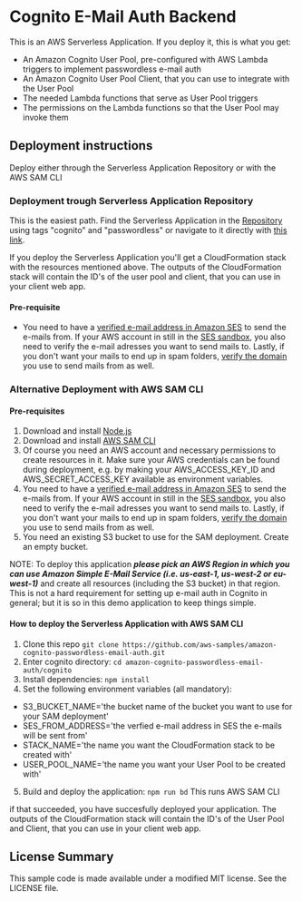 # Cognito E-Mail Auth Backend

This is an AWS Serverless Application. If you deploy it, this is what you get:

- An Amazon Cognito User Pool, pre-configured with AWS Lambda triggers to implement passwordless e-mail auth
- An Amazon Cognito User Pool Client, that you can use to integrate with the User Pool
- The needed Lambda functions that serve as User Pool triggers
- The permissions on the Lambda functions so that the User Pool may invoke them

## Deployment instructions

Deploy either through the Serverless Application Repository or with the AWS SAM CLI

### Deployment trough Serverless Application Repository

This is the easiest path. Find the Serverless Application in the [Repository](https://console.aws.amazon.com/serverlessrepo/) using tags "cognito" and "passwordless" or navigate to it directly with [this link](https://serverlessrepo.aws.amazon.com/applications/arn:aws:serverlessrepo:us-east-1:520945424137:applications~amazon-cognito-passwordless-email-auth).

If you deploy the Serverless Application you'll get a CloudFormation stack with the resources mentioned above. The outputs of the CloudFormation stack will contain the ID's of the user pool and client, that you can use in your client web app.

#### Pre-requisite

- You need to have a [verified e-mail address in Amazon SES](https://docs.aws.amazon.com/ses/latest/DeveloperGuide/verify-email-addresses-procedure.html) to send the e-mails from. If your AWS account in still in the [SES sandbox](https://docs.aws.amazon.com/ses/latest/DeveloperGuide/request-production-access.html), you also need to verify the e-mail adresses you want to send mails to. Lastly, if you don't want your mails to end up in spam folders, [verify the domain](https://docs.aws.amazon.com/ses/latest/DeveloperGuide/verify-domain-procedure.html) you use to send mails from as well.

### Alternative Deployment with AWS SAM CLI

#### Pre-requisites

1. Download and install [Node.js](https://nodejs.org/en/download/)
2. Download and install [AWS SAM CLI](https://github.com/awslabs/aws-sam-cli)
3. Of course you need an AWS account and necessary permissions to create resources in it. Make sure your AWS credentials can be found during deployment, e.g. by making your AWS_ACCESS_KEY_ID and AWS_SECRET_ACCESS_KEY available as environment variables.
4. You need to have a [verified e-mail address in Amazon SES](https://docs.aws.amazon.com/ses/latest/DeveloperGuide/verify-email-addresses-procedure.html) to send the e-mails from. If your AWS account in still in the [SES sandbox](https://docs.aws.amazon.com/ses/latest/DeveloperGuide/request-production-access.html), you also need to verify the e-mail adresses you want to send mails to. Lastly, if you don't want your mails to end up in spam folders, [verify the domain](https://docs.aws.amazon.com/ses/latest/DeveloperGuide/verify-domain-procedure.html) you use to send mails from as well.
5. You need an existing S3 bucket to use for the SAM deployment. Create an empty bucket.

NOTE: To deploy this application _**please pick an AWS Region in which you can use Amazon Simple E-Mail Service (i.e. us-east-1, us-west-2 or eu-west-1)**_ and create all resources (including the S3 bucket) in that region. This is not a hard requirement for setting up e-mail auth in Cognito in general; but it is so in this demo application to keep things simple.

#### How to deploy the Serverless Application with AWS SAM CLI

1. Clone this repo `git clone https://github.com/aws-samples/amazon-cognito-passwordless-email-auth.git`
2. Enter cognito directory: `cd amazon-cognito-passwordless-email-auth/cognito`
3. Install dependencies: `npm install`
4. Set the following environment variables (all mandatory):
  - S3_BUCKET_NAME='the bucket name of the bucket you want to use for your SAM deployment'
  - SES_FROM_ADDRESS='the verfied e-mail address in SES the e-mails will be sent from'
  - STACK_NAME='the name you want the CloudFormation stack to be created with'
  - USER_POOL_NAME='the name you want your User Pool to be created with'
5. Build and deploy the application: `npm run bd` This runs AWS SAM CLI

if that succeeded, you have succesfully deployed your application. The outputs of the CloudFormation stack will contain the ID's of the User Pool and Client, that you can use in your client web app.

## License Summary

This sample code is made available under a modified MIT license. See the LICENSE file.
